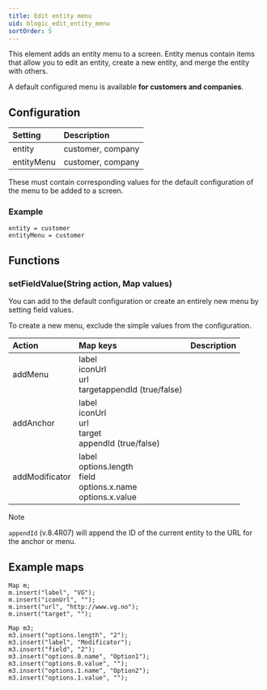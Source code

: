 ```yaml
---
title: Edit entity menu
uid: blogic_edit_entity_menu
sortOrder: 5
---
```


This element adds an entity menu to a screen. Entity menus contain items that allow you to edit an entity, create a new entity, and merge the entity with others.

A default configured menu is available **for customers and companies**.

## Configuration

| Setting    | Description       |
|:-----------|:------------------|
| entity     | customer, company |
| entityMenu | customer, company |

These must contain corresponding values for the default configuration of the menu to be added to a screen.

### Example

```crmscript
entity = customer
entityMenu = customer
```

## Functions

### setFieldValue(String action, Map values)

You can add to the default configuration or create an entirely new menu by setting field values.

To create a new menu, exclude the simple values from the configuration.

| Action         | Map keys               | Description                                         |
|:---------------|:-----------------------|:----------------------------------------------------|
| addMenu        | label<br/>iconUrl<br/>url<br/>target<be/>appendId (true/false)            |  |
| addAnchor      | label<br/>iconUrl<br/>url<br/>target<br/>appendId (true/false)            |  |
| addModificator | label<br/>options.length<br/>field<br/>options.x.name<br/>options.x.value |  |

> [!NOTE]
> `appendId` (v.8.4R07) will append the ID of the current entity to the URL for the anchor or menu.

## Example maps

```crmscript
Map m;
m.insert("label", "VG");
m.insert("iconUrl", "");
m.insert("url", "http://www.vg.no");
m.insert("target", "");

Map m3;
m3.insert("options.length", "2");
m3.insert("label", "Modificator");
m3.insert("field", "2");
m3.insert("options.0.name", "Option1");
m3.insert("options.0.value", "");
m3.insert("options.1.name", "Option2");
m3.insert("options.1.value", "");
```
